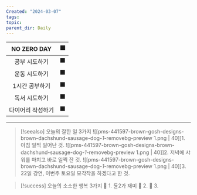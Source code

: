 ```yaml
---
Created: "2024-03-07"
tags: 
topic: 
parent_dir: Daily
---
```


| NO ZERO DAY | 🟩  |
| :---------: | :-: |
|   공부 시도하기   | ⬛️  |
|   운동 시도하기   | ⬛️  |
|  1시간 공부하기   |  ⬛  |
|   독서 시도하기   |  ⬛  |
|  다이어리 작성하기  | ⬛️  |


---  
> [!seealso] 오늘의 잘한 일 3가지
> ![[pms-441597-brown-gosh-designs-brown-dachshund-sausage-dog-_1_-removebg-preview 1.png | 40]]1. 아침 일찍 일어난 것.
> ![[pms-441597-brown-gosh-designs-brown-dachshund-sausage-dog-_1_-removebg-preview 1.png | 40]]2. 저녁에 샤워를 마치고 바로 일찍 잔 것.
> ![[pms-441597-brown-gosh-designs-brown-dachshund-sausage-dog-_1_-removebg-preview 1.png | 40]]3. 22일 강연, 이번주 토요일 모각작을 하겠다고 한 것.

> [!success] 오늘의 소소한 행복 3가지
> 🌈 1. 듄2가 재미
> 🌈 2.
> 🌈 3.  

